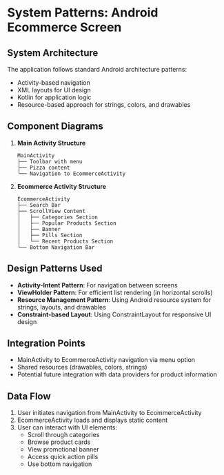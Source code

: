 # System Patterns: Android Ecommerce Screen

## System Architecture
The application follows standard Android architecture patterns:
- Activity-based navigation
- XML layouts for UI design
- Kotlin for application logic
- Resource-based approach for strings, colors, and drawables

## Component Diagrams
1. **Main Activity Structure**
   ```
   MainActivity
   ├── Toolbar with menu
   ├── Pizza content
   └── Navigation to EcommerceActivity
   ```

2. **Ecommerce Activity Structure**
   ```
   EcommerceActivity
   ├── Search Bar
   ├── ScrollView Content
   │   ├── Categories Section
   │   ├── Popular Products Section
   │   ├── Banner
   │   ├── Pills Section
   │   └── Recent Products Section
   └── Bottom Navigation Bar
   ```

## Design Patterns Used
- **Activity-Intent Pattern**: For navigation between screens
- **ViewHolder Pattern**: For efficient list rendering (in horizontal scrolls)
- **Resource Management Pattern**: Using Android resource system for strings, layouts, and drawables
- **Constraint-based Layout**: Using ConstraintLayout for responsive UI design

## Integration Points
- MainActivity to EcommerceActivity navigation via menu option
- Shared resources (drawables, colors, strings)
- Potential future integration with data providers for product information

## Data Flow
1. User initiates navigation from MainActivity to EcommerceActivity
2. EcommerceActivity loads and displays static content
3. User can interact with UI elements:
   - Scroll through categories
   - Browse product cards
   - View promotional banner
   - Access quick action pills
   - Use bottom navigation
